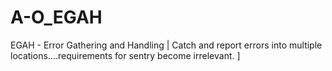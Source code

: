 # A-O_EGAH
EGAH - Error Gathering and Handling | Catch and report errors into multiple locations....requirements for sentry become irrelevant. ]
